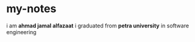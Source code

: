 # my-notes
i am **ahmad jamal alfazaat** i graduated from **petra university** in software engineering